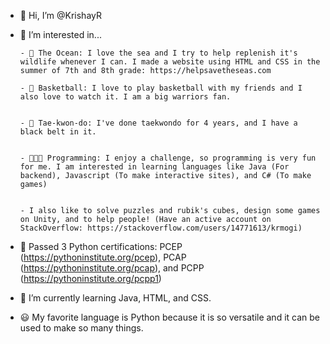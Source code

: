 - 👋 Hi, I’m @KrishayR
- 👀 I’m interested in...

      - 🌊 The Ocean: I love the sea and I try to help replenish it's wildlife whenever I can. I made a website using HTML and CSS in the summer of 7th and 8th grade: https://helpsavetheseas.com   

      - 🏀 Basketball: I love to play basketball with my friends and I also love to watch it. I am a big warriors fan.


      - 🥋 Tae-kwon-do: I've done taekwondo for 4 years, and I have a black belt in it.


      - 👨🏽‍💻 Programming: I enjoy a challenge, so programming is very fun for me. I am interested in learning languages like Java (For backend), Javascript (To make interactive sites), and C# (To make games)


      - I also like to solve puzzles and rubik's cubes, design some games on Unity, and to help people! (Have an active account on StackOverflow: https://stackoverflow.com/users/14771613/krmogi)
  
- 🎯 Passed 3 Python certifications: PCEP (https://pythoninstitute.org/pcep), PCAP (https://pythoninstitute.org/pcap), and PCPP (https://pythoninstitute.org/pcpp1)
- 🌱 I’m currently learning Java, HTML, and CSS.
- 😃 My favorite language is Python because it is so versatile and it can be used to make so many things.
